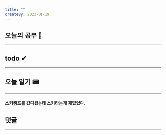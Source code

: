 ```yaml
---
title: ""
createBy: 2023-01-19
---
```

## 오늘의 공부 🎉
---
### 

## todo ✔
---
### 

## 오늘 일기 📟
---
#### 스키캠프를 갔다왔는데 스키타는게 재밌었다.

## 댓글
---

<Comment />
